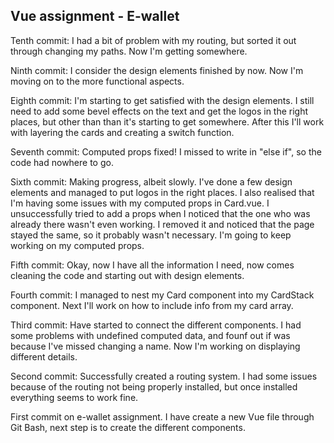 Vue assignment - E-wallet
--

Tenth commit: I had a bit of problem with my routing, but sorted it out through changing my paths. Now I'm getting somewhere.

Ninth commit: I consider the design elements finished by now. Now I'm moving on to the more functional aspects.

Eighth commit: I'm starting to get satisfied with the design elements. I still need to add some bevel effects on the text and get the logos in the right places, but other than than it's starting to get somewhere. After this I'll work with layering the cards and creating a switch function.

Seventh commit: Computed props fixed! I missed to write in "else if", so the code had nowhere to go.

Sixth commit: Making progress, albeit slowly. I've done a few design elements and managed to put logos in the right places. I also realised that I'm having some issues with my computed props in Card.vue. I unsuccessfully tried to add a props when I noticed that the one who was already there wasn't even working. I removed it and noticed that the page stayed the same, so it probably wasn't necessary. I'm going to keep working on my computed props.

Fifth commit: Okay, now I have all the information I need, now comes cleaning the code and starting out with design elements.

Fourth commit: I managed to nest my Card component into my CardStack component. Next I'll work on how to include info from my card array.

Third commit: Have started to connect the different components. I had some problems with undefined computed data, and founf out if was because I've missed changing a name. Now I'm working on displaying different details.

Second commit: Successfully created a routing system. I had some issues because of the routing not being properly installed, but once installed everything seems to work fine.

First commit on e-wallet assignment. I have create a new Vue file through Git Bash, next step is to create the different components.